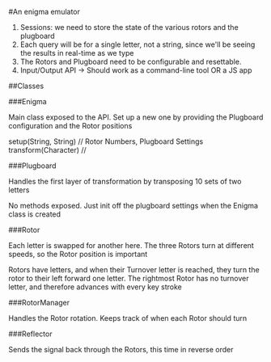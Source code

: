#An enigma emulator

1. Sessions: we need to store the state of the various rotors and the plugboard
2. Each query will be for a single letter, not a string, since we'll be seeing the results in real-time as we type
3. The Rotors and Plugboard need to be configurable and resettable.
4. Input/Output API -> Should work as a command-line tool OR a JS app

##Classes

###Enigma

Main class exposed to the API. Set up a new one by providing the Plugboard configuration and the Rotor positions

setup(String, String) // Rotor Numbers, Plugboard Settings
transform(Character) //

###Plugboard

Handles the first layer of transformation by transposing 10 sets of two letters

No methods exposed. Just init off the plugboard settings when the Enigma class is created

###Rotor

Each letter is swapped for another here. The three Rotors turn at different speeds, so the Rotor position is important

Rotors have letters, and when their Turnover letter is reached, they turn the rotor to their left forward one letter. The rightmost Rotor has no turnover letter, and therefore advances with every key stroke

###RotorManager

Handles the Rotor rotation. Keeps track of when each Rotor should turn

###Reflector

Sends the signal back through the Rotors, this time in reverse order